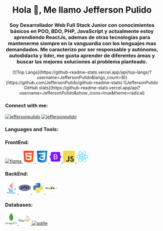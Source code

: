 <h1 align="center">Hola 👋, Me llamo Jefferson Pulido</h1>
<h3 align="center">
  Soy Desarrollador Web Full Stack Junior con conocimientos básicos en POO, BDO,
  PHP, JavaScript y actualmente estoy aprendiendo ReactJs, ademas de otras
  tecnologías para mantenerme siempre en la vanguardia con los lenguajes mas
  demandados. Me caracterizo por ser responsable y autónomo, autodidacta y
  líder, me gusta aprender de diferentes áreas y buscar las mejores soluciones
  al problema planteado.
</h3>
<center>
[![Top Langs](https://github-readme-stats.vercel.app/api/top-langs/?username=JeffersonPulido&langs_count=8)](https://github.com/JeffersonPulido/github-readme-stats)
![JeffersonPulido GitHub stats](https://github-readme-stats.vercel.app/api?username=JeffersonPulido&show_icons=true&theme=radical)
</center>
<h3 align="left">Connect with me:</h3>
<p align="left">
  <a href="https://linkedin.com/in/jeffersonpulido" target="blank"
    ><img
      align="center"
      src="https://raw.githubusercontent.com/rahuldkjain/github-profile-readme-generator/master/src/images/icons/Social/linked-in-alt.svg"
      alt="jeffersonpulido"
      height="30"
      width="40"
  /></a>
  <a href="https://github.com/JeffersonPulido" target="blank"
    ><img
      align="center"
      src="https://raw.githubusercontent.com/rahuldkjain/github-profile-readme-generator/master/src/images/icons/Social/github.svg"
      alt="jeffersonpulido"
      height="30"
      width="40"
  /></a>
</p>

<h3 align="left">Languages and Tools:</h3>
<p align="left">
    <h3 align="left">FrontEnd:</h3>
    <a href="https://www.figma.com/" target="_blank" rel="noreferrer">
        <img
          src="https://www.vectorlogo.zone/logos/figma/figma-icon.svg"
          alt="figma"
          width="40"
          height="40"
        />
    </a>
    <a href="https://www.w3.org/html/" target="_blank" rel="noreferrer">
      <img
        src="https://raw.githubusercontent.com/devicons/devicon/master/icons/html5/html5-original.svg"
        alt="html5"
        width="40"
        height="40"
        />
    </a> 
    <a href="https://www.w3schools.com/css/" target="_blank" rel="noreferrer">
      <img
        src="https://raw.githubusercontent.com/devicons/devicon/master/icons/css3/css3-original.svg"
        alt="css3"
        width="40"
        height="40"
      />
    </a>
    <a href="https://getbootstrap.com" target="_blank" rel="noreferrer">
    <img
      src="https://raw.githubusercontent.com/devicons/devicon/master/icons/bootstrap/bootstrap-original.svg"
      alt="bootstrap"
      width="40"
      height="40"
    />
    </a>
    <a
    href="https://developer.mozilla.org/en-US/docs/Web/JavaScript"
    target="_blank"
    rel="noreferrer"
        >
            <img
            src="https://raw.githubusercontent.com/devicons/devicon/master/icons/javascript/javascript-original.svg"
            alt="javascript"
            width="40"
            height="40"
            />
    </a>
    <a href="https://es.reactjs.org" target="_blank" rel="noreferrer">
        <img
          src="https://raw.githubusercontent.com/devicons/devicon/master/icons/react/react-original.svg"
          alt="ReactJS"
          width="40"
          height="40"
        />
    </a>
    <h3 align="left">BackEnd:</h3>
    <a href="https://www.java.com" target="_blank" rel="noreferrer">
      <img
        src="https://raw.githubusercontent.com/devicons/devicon/master/icons/java/java-original.svg"
        alt="java"
        width="40"
        height="40"
      />
    </a>
    <a href="https://www.php.net" target="_blank" rel="noreferrer">
        <img
          src="https://raw.githubusercontent.com/devicons/devicon/master/icons/php/php-original.svg"
          alt="php"
          width="40"
          height="40"
        />
    </a>
    <a href="https://www.python.org" target="_blank" rel="noreferrer">
        <img
          src="https://raw.githubusercontent.com/devicons/devicon/master/icons/python/python-original.svg"
          alt="python"
          width="40"
          height="40"
        />
    </a>
    <a href="https://nodejs.org" target="_blank" rel="noreferrer">
        <img
          src="https://raw.githubusercontent.com/devicons/devicon/master/icons/nodejs/nodejs-original-wordmark.svg"
          alt="nodejs"
          width="40"
          height="40"
        />
    </a>
    <h3 align="left">Databases:</h3>
    <a href="https://www.mongodb.com/" target="_blank" rel="noreferrer">
        <img
          src="https://raw.githubusercontent.com/devicons/devicon/master/icons/mongodb/mongodb-original-wordmark.svg"
          alt="mongodb"
          width="40"
          height="40"
        />
    </a>
    <a href="https://www.mysql.com/" target="_blank" rel="noreferrer">
    <img
        src="https://raw.githubusercontent.com/devicons/devicon/master/icons/mysql/mysql-original-wordmark.svg"
        alt="mysql"
        width="40"
        height="40"
    />
    </a> 
    <a href="https://www.sqlite.org/" target="_blank" rel="noreferrer">
    <img
        src="https://www.vectorlogo.zone/logos/sqlite/sqlite-icon.svg"
        alt="sqlite"
        width="40"
        height="40"
    /> </a
    >
</p>

